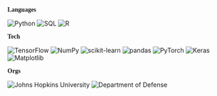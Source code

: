 <p style="font-family: 'Times New Roman', Times, serif; font-weight: bold;">Languages</p>

![Python](https://img.shields.io/badge/Python-000000?style=flat&logo=python&logoColor=auto)
![SQL](https://img.shields.io/badge/SQL-000000?style=flat&logo=postgresql&logoColor=auto)
![R](https://img.shields.io/badge/R-000000?style=flat&logo=r&logoColor=auto)

<p style="font-family: 'Times New Roman', Times, serif; font-weight: bold;">Tech</p>

![TensorFlow](https://img.shields.io/badge/TensorFlow-000000?style=flat&logo=tensorflow&logoColor=auto)
![NumPy](https://img.shields.io/badge/NumPy-000000?style=flat&logo=numpy&logoColor=auto)
![scikit-learn](https://img.shields.io/badge/scikit--learn-000000?style=flat&logo=scikitlearn&logoColor=auto)
![pandas](https://img.shields.io/badge/pandas-000000?style=flat&logo=pandas&logoColor=auto)
![PyTorch](https://img.shields.io/badge/PyTorch-000000?style=flat&logo=pytorch&logoColor=auto)
![Keras](https://img.shields.io/badge/Keras-000000?style=flat&logo=keras&logoColor=auto)
![Matplotlib](https://img.shields.io/badge/Matplotlib-000000?style=flat&logo=matplotlib&logoColor=auto)


<p style="font-family: 'Times New Roman', Times, serif; font-weight: bold;">Orgs</p>

![Johns Hopkins University](https://img.shields.io/badge/Johns%20Hopkins%20University-0071C5?style=flat&logoColor=auto)
![Department of Defense](https://img.shields.io/badge/Department%20of%20Defense-0033A0?style=flat&logo=github&logoColor=auto)
